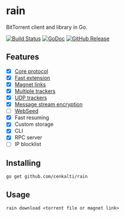 rain
====

BitTorrent client and library in Go.

[![Build Status](https://travis-ci.org/cenkalti/rain.svg?branch=master)](https://travis-ci.org/cenkalti/rain)
[![GoDoc](https://godoc.org/github.com/cenkalti/rain?status.svg)](https://godoc.org/github.com/cenkalti/rain)
[![GitHub Release](https://img.shields.io/github/release/cenkalti/rain.svg)](https://github.com/cenkalti/rain/releases)

Features
--------
- [x] [Core protocol](http://bittorrent.org/beps/bep_0003.html)
- [x] [Fast extension](http://bittorrent.org/beps/bep_0006.html)
- [x] [Magnet links](http://bittorrent.org/beps/bep_0009.html)
- [x] [Multiple trackers](http://bittorrent.org/beps/bep_0012.html)
- [x] [UDP trackers](http://bittorrent.org/beps/bep_0015.html)
- [x] [Message stream encryption](http://wiki.vuze.com/w/Message_Stream_Encryption)
- [ ] [WebSeed](http://bittorrent.org/beps/bep_0019.html)
- [x] Fast resuming
- [x] Custom storage
- [x] CLI
- [x] RPC server
- [ ] IP blocklist

Installing
----------

`go get github.com/cenkalti/rain`

Usage
-----

`rain download <torrent file or magnet link>`
